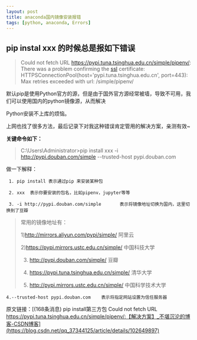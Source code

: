 ```yaml
---
layout: post
title: anaconda国内镜像安装报错
tags: [python, anaconda, Errors]
---
```


## pip instal xxx 的时候总是报如下错误

>  Could not fetch URL https://pypi.tuna.tsinghua.edu.cn/simple/pipenv/: There was a problem confirming the [ssl](https://so.csdn.net/so/search?q=ssl&spm=1001.2101.3001.7020) certificate: HTTPSConnectionPool(host='pypi.tuna.tsinghua.edu.cn', port=443): Max retries exceeded with url: /simple/pipenv/

 默认pip是使用Python官方的源，但是由于国外官方源经常被墙，导致不可用，我们可以使用国内的python镜像源，从而解决

 Python安装不上库的烦恼。

上网也找了很多方法，最后记录下对我这种错误肯定管用的解决方案，亲测有效~

  **关键命令如下：**

> C:\\Users\\Administrator>pip install xxx -i http://pypi.douban.com/simple --trusted-host pypi.douban.com

  做一下解释：

     1. pip install 表示通过pip 来安装某种包
    
     2. xxx  表示你要安装的包名，比如pipenv，jupyter等等
    
     3. -i http://pypi.douban.com/simple       表示将镜像地址切换为国内，这里切换到了豆瓣

> 常用的镜像地址有：
>
> 1)http://mirrors.aliyun.com/pypi/simple/    阿里云
>
> 2)https://pypi.mirrors.ustc.edu.cn/simple/ 中国科技大学
>
> 3) http://pypi.douban.com/simple/    豆瓣
>
> 4) https://pypi.tuna.tsinghua.edu.cn/simple/   清华大学
>
> 5)  http://pypi.mirrors.ustc.edu.cn/simple/ 中国科学技术大学

    4.--trusted-host pypi.douban.com    表示将指定网站设置为信任服务器

原文链接：[(168条消息) pip install第三方包 Could not fetch URL https://pypi.tuna.tsinghua.edu.cn/simple/pipenv/:【解决方案】_不堪沉沦的博客-CSDN博客](https://blog.csdn.net/qq_37344125/article/details/102649897)